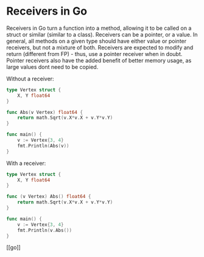 # Receivers in Go

Receivers in Go turn a function into a method, allowing it to be called on a struct or similar (similar to a class). Receivers can be a pointer, or a value. In general, all methods on a given type should have either value or pointer receivers, but not a mixture of both. Receivers are expected to modify and return (different from FP) - thus, use a pointer receiver when in doubt. Pointer receivers also have the added benefit of better memory usage, as large values dont need to be copied.

Without a receiver:

```go
type Vertex struct {
	X, Y float64
}

func Abs(v Vertex) float64 {
	return math.Sqrt(v.X*v.X + v.Y*v.Y)
}

func main() {
	v := Vertex{3, 4}
	fmt.Println(Abs(v))
}
```

With a receiver:

```go
type Vertex struct {
	X, Y float64
}

func (v Vertex) Abs() float64 {
	return math.Sqrt(v.X*v.X + v.Y*v.Y)
}

func main() {
	v := Vertex{3, 4}
	fmt.Println(v.Abs())
}
```



[[go]]